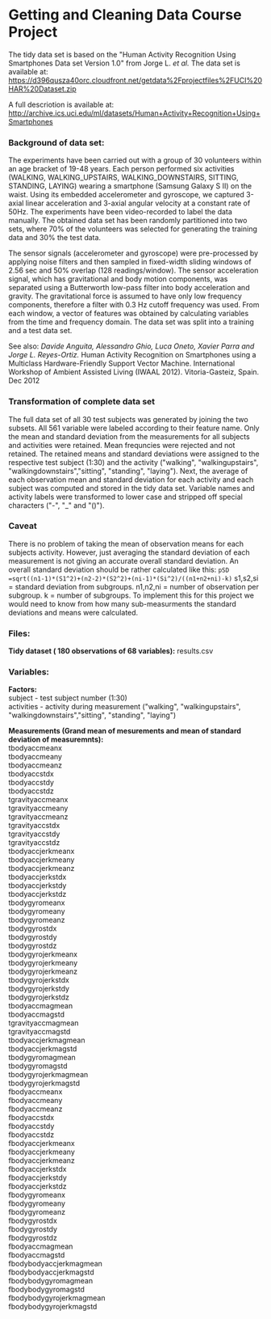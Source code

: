 Getting and Cleaning Data Course Project
=========================

The tidy data set is based on the "Human Activity Recognition Using Smartphones Data set Version 1.0" from Jorge L. *et al.*
The data set is available at: https://d396qusza40orc.cloudfront.net/getdata%2Fprojectfiles%2FUCI%20HAR%20Dataset.zip

A full descriotion is available at: http://archive.ics.uci.edu/ml/datasets/Human+Activity+Recognition+Using+Smartphones

### Background of data set:
The experiments have been carried out with a group of 30 volunteers within an age bracket of 19-48 years. Each person performed six activities (WALKING, WALKING_UPSTAIRS, WALKING_DOWNSTAIRS, SITTING, STANDING, LAYING) wearing a smartphone (Samsung Galaxy S II) on the waist. Using its embedded accelerometer and gyroscope, we captured 3-axial linear acceleration and 3-axial angular velocity at a constant rate of 50Hz. The experiments have been video-recorded to label the data manually. The obtained data set has been randomly partitioned into two sets, where 70% of the volunteers was selected for generating the training data and 30% the test data.

The sensor signals (accelerometer and gyroscope) were pre-processed by applying noise filters and then sampled in fixed-width sliding windows of 2.56 sec and 50% overlap (128 readings/window). The sensor acceleration signal, which has gravitational and body motion components, was separated using a Butterworth low-pass filter into body acceleration and gravity. The gravitational force is assumed to have only low frequency components, therefore a filter with 0.3 Hz cutoff frequency was used. From each window, a vector of features was obtained by calculating variables from the time and frequency domain. The data set was split into a training and a test data set.

See also: *Davide Anguita, Alessandro Ghio, Luca Oneto, Xavier Parra and Jorge L. Reyes-Ortiz.* Human Activity Recognition on Smartphones using a Multiclass Hardware-Friendly Support Vector Machine. International Workshop of Ambient Assisted Living (IWAAL 2012). Vitoria-Gasteiz, Spain. Dec 2012

### Transformation of complete data set
The full data set of all 30 test subjects was generated by joining the two subsets. All 561 variable were labeled according to their feature name. Only the mean and standard deviation from the measurements for all subjects and activities were retained. Mean frequncies were rejected and not retained. The retained means and standard deviations were assigned to the respective test subject (1:30) and the activity ("walking", "walkingupstairs", "walkingdownstairs","sitting", "standing", "laying"). Next, the average of each observation mean and standard deviation for each activity and each subject was computed and stored in the tidy data set. Variable names and activity labels were transformed to lower case and stripped off special characters ("-", "_" and "()").

### Caveat ###
There is no problem of taking the mean of observation means for each subjects activity. However, just averaging the standard deviation of each measurement is not giving an accurate overall standard deviation. An overall standard deviation should be rather calculated like this: ```pSD =sqrt((n1-1)*(S1^2)+(n2-2)*(S2^2)+(ni-1)*(Si^2)/((n1+n2+ni)-k)``` s1,s2,si =  standard deviation from subgroups. n1,n2,ni = number of observation per subgroup. k = number of subgroups. To implement this for this project we would need to know from how many sub-measurments the standard deviations and means were calculated.  

### Files:
**Tidy dataset ( 180 observations of 68 variables):** results.csv

### Variables:

**Factors:**  
subject - test subject number (1:30)   
activities - activity during measurement ("walking", "walkingupstairs", "walkingdownstairs","sitting", "standing", "laying")  

**Measurements (Grand mean of mesurements and mean of standard deviation of measuremnts):**  
tbodyaccmeanx   
tbodyaccmeany   
tbodyaccmeanz  
tbodyaccstdx  
tbodyaccstdy  
tbodyaccstdz   
tgravityaccmeanx  
tgravityaccmeany  
tgravityaccmeanz  
tgravityaccstdx  
tgravityaccstdy  
tgravityaccstdz  
tbodyaccjerkmeanx  
tbodyaccjerkmeany  
tbodyaccjerkmeanz  
tbodyaccjerkstdx  
tbodyaccjerkstdy  
tbodyaccjerkstdz  
tbodygyromeanx  
tbodygyromeany  
tbodygyromeanz  
tbodygyrostdx  
tbodygyrostdy  
tbodygyrostdz  
tbodygyrojerkmeanx  
tbodygyrojerkmeany  
tbodygyrojerkmeanz  
tbodygyrojerkstdx  
tbodygyrojerkstdy  
tbodygyrojerkstdz  
tbodyaccmagmean  
tbodyaccmagstd  
tgravityaccmagmean  
tgravityaccmagstd  
tbodyaccjerkmagmean  
tbodyaccjerkmagstd  
tbodygyromagmean  
tbodygyromagstd  
tbodygyrojerkmagmean  
tbodygyrojerkmagstd  
fbodyaccmeanx  
fbodyaccmeany  
fbodyaccmeanz  
fbodyaccstdx  
fbodyaccstdy  
fbodyaccstdz  
fbodyaccjerkmeanx  
fbodyaccjerkmeany  
fbodyaccjerkmeanz  
fbodyaccjerkstdx  
fbodyaccjerkstdy  
fbodyaccjerkstdz  
fbodygyromeanx  
fbodygyromeany  
fbodygyromeanz  
fbodygyrostdx  
fbodygyrostdy  
fbodygyrostdz  
fbodyaccmagmean  
fbodyaccmagstd  
fbodybodyaccjerkmagmean  
fbodybodyaccjerkmagstd  
fbodybodygyromagmean  
fbodybodygyromagstd  
fbodybodygyrojerkmagmean  
fbodybodygyrojerkmagstd  
